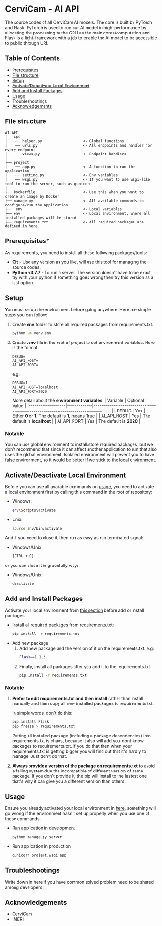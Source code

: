 # CerviCam - AI API
The source codes of all CerviCam AI models. The core is built by PyTorch and Flask. PyTorch is used to run our AI model in high-performance by allocating the processing to the GPU as the main cores/computation and Flask is a light-framework with a job to enable the AI model to be accessible to public through URI. 

## **Table of Contents**
- [Prerequisites](#prerequisites)
- [File structure](#file-structure)
- [Setup](#setup)
- [Activate/Deactivate Local Environment](#activate/deactivate-local-environment)
- [Add and Install Packages](#add-and-install-packages)
- [Usage](#usage)
- [Troubleshootings](#Troubleshootings)
- [Acknowledgements](#acknowledgements)

## **File structure**
```
AI-API
├── api                             
│   ├── helper.py                   <- Global functions
│   ├── urls.py                     <- All endpoints and handler for every endpoint
│   └── views.py                    <- Endpoint handlers
│
├── project                             
│   ├── app.py                      <- A function to run the application
│   ├── setting.py                  <- Env variables
│   └── wsgi.py                     <- If you want to use wsgi-like tool to run the server, such as gunicorn
│
├── Dockerfile                      <- Use this when you want to create an image by Docker
├── manage.py                       <- All available commands to configure/run the application
├── .env                            <- Local variables
├── env                             <- Local environment, where all installed packages will be stored
├── requirements.txt                <- All required packages are defined in here
```

## **Prerequisites***
As requirements, you need to install all these following packages/tools:
- **Git** - Use any version as you like, will use this tool for managing the source codes.
- **Python v3.7.7** - To run a server. The version doesn't have to be exact, try with your python if something goes wrong then try this version as a last option.
## **Setup**
You must setup the environment before going anywhere. Here are simple steps you can follow:
1. Create **env** folder to store all required packages from requirements.txt.
    ```bash
    python -m venv env
    ```
2. Create **.env** file in the root of project to set environment variables. Here is the format:
    ```
    DEBUG=
    AI_API_HOST=
    AI_API_PORT=
    ```
    e.g:
    ```
    DEBUG=1
    AI_API_HOST=localhost
    AI_API_PORT=2020
    ``` 
    
    More detail about the **environment variables**:
    | Variable          | Optional    | Value                                                                             |
    |-------------------|-------------|-----------------------------------------------------------------------------------|
    | DEBUG             | Yes         | Either **0** or **1**. The default is **1**, means True                           |
    | AI_API_HOST       | Yes         | The default is **localhost**                                                      |
    | AI_API_PORT       | Yes         | The default is **2020**                                                           |

### **Notable**
You can use global environment to install/store required packages, but we don't recommend that since it can affect another application to run that also uses the global environment. Isolated environment will prevent you to have false environment, so it would be better if we stick to the local environment.

## **Activate/Deactivate Local Environment**
Before you can use all available commands on [usage](#usage), you need to activate a local environment first by calling this command in the root of repository:
- Windows:
    ```bash
    env\Scripts\activate
    ```
- Unix:
    ```bash
    source env/bin/activate
    ```

And if you need to close it, then run as easy as run terminated signal:
- Windows/Unix:
    ```bash
    [CTRL + C]
    ```

or you can close it in gracefully way:
- Windows/Unix:
    ```bash
    deactivate
    ```

## **Add and Install Packages**
Activate your local environment from [this section](#activate/deactivate-local-environment) before add or install packages.
- Install all required packages from requirements.txt:
    ```bash
    pip install -r requirements.txt
    ```
- Add new package
    1. Add new package and the version of it on the requirements.txt. e.g:
        ```bash
        Flask==1.1.2
        ```
    2. Finally, install all packages after you add it to the requirements.txt
       ```bash
       pip install -r requirements.txt
       ```

### **Notable**
1. **Prefer to edit requirements.txt and then install** rather than install manually and then copy all new installed packages to requirements.txt.

    In simple words, don't do this:
    ```bash
    pip install Flask
    pip freeze > requirements.txt
    ```
    Putting all installed package (including a package dependencies) into requirements.txt is chaos, because it also will add you-dont-know packages to requirements.txt. If you do that then when your requirements.txt is getting bigger you will find out that it's hardly to manage. Just don't do that.
2. **Always provide a version of the package on requirements.txt** to avoid a failing system due the incompatible of different version of same package. If you don't provide it, the pip will install to the lastest one, that's why it can give you a different version than others.

## **Usage**
Ensure you already activated your local environment in [here](#activate/deactivate-local-environment), something will go wrong if the environment hasn't  set up properly when you use one of these commands.

- Run application in development
    ```bash
    python manage.py server
    ```

- Run application in production
    ```bash
    gunicorn project.wsgi:app
    ```

## **Troubleshootings**
Write down in here if you have common solved problem need to be shared among developers.

## **Acknowledgements**
- CerviCam
- IMERI